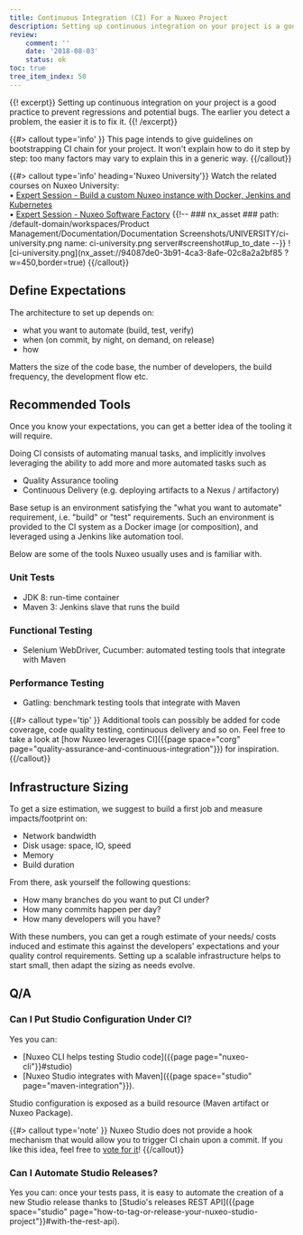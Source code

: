 ```yaml
---
title: Continuous Integration (CI) For a Nuxeo Project
description: Setting up continuous integration on your project is a good practice to prevent regressions and potential bugs. The earlier you detect a problem, the easier to fix it.
review:
    comment: ''
    date: '2018-08-03'
    status: ok
toc: true
tree_item_index: 50
---
```

{{! excerpt}}
Setting up continuous integration on your project is a good practice to prevent regressions and potential bugs. The earlier you detect a problem, the easier it is to fix it.
{{! /excerpt}}

{{#> callout type='info' }}
This page intends to give guidelines on bootstrapping CI chain for your project. It won't explain how to do it step by step: too many factors may vary to explain this in a generic way.
{{/callout}}

{{#> callout type='info'  heading='Nuxeo University'}}
Watch the related courses on Nuxeo University:</br>
&#8226; [Expert Session - Build a custom Nuxeo instance with Docker, Jenkins and Kubernetes](https://university.hyland.com/courses/e4069)</br>
&#8226; [Expert Session - Nuxeo Software Factory](https://university.hyland.com/courses/e4156)
{{!--     ### nx_asset ###
    path: /default-domain/workspaces/Product Management/Documentation/Documentation Screenshots/UNIVERSITY/ci-university.png
    name: ci-university.png
    server#screenshot#up_to_date
--}}
![ci-university.png](nx_asset://94087de0-3b91-4ca3-8afe-02c8a2a2bf85 ?w=450,border=true)
{{/callout}}

## Define Expectations

The architecture to set up depends on:
- what you want to automate (build, test, verify)
- when (on commit, by night, on demand, on release)
- how

Matters the size of the code base, the number of developers, the build frequency, the development flow etc.

## Recommended Tools

Once you know your expectations, you can get a better idea of the tooling it will require.

Doing CI consists of automating manual tasks, and implicitly involves leveraging the ability to add more and more automated tasks such as
- Quality Assurance tooling
- Continuous Delivery (e.g. deploying artifacts to a Nexus / artifactory)

Base setup is an environment satisfying the "what you want to automate" requirement, i.e. "build" or "test" requirements. Such an environment is provided to the CI system as a Docker image (or composition), and leveraged using a Jenkins like automation tool.

Below are some of the tools Nuxeo usually uses and is familiar with.

### Unit Tests

- JDK 8: run-time container
- Maven 3: Jenkins slave that runs the build

### Functional Testing

- Selenium WebDriver, Cucumber: automated testing tools that integrate with Maven

### Performance Testing

- Gatling: benchmark testing tools that integrate with Maven

{{#> callout type='tip' }}
Additional tools can possibly be added for code coverage, code quality testing, continuous delivery and so on. Feel free to take a look at [how Nuxeo leverages CI]({{page space="corg" page="quality-assurance-and-continuous-integration"}}) for inspiration.
{{/callout}}

## Infrastructure Sizing

To get a size estimation, we suggest to build a first job and measure impacts/footprint on:
- Network bandwidth
- Disk usage: space, IO, speed
- Memory
- Build duration

From there, ask yourself the following questions:
- How many branches do you want to put CI under?
- How many commits happen per day?
- How many developers will you have?

With these numbers, you can get a rough estimate of your needs/ costs induced and estimate this against the developers' expectations and your quality control requirements. Setting up a scalable infrastructure helps to start small, then adapt the sizing as needs evolve.

## Q/A

### Can I Put Studio Configuration Under CI?

Yes you can:
- [Nuxeo CLI helps testing Studio code]({{page page="nuxeo-cli"}}#studio)
- [Nuxeo Studio integrates with Maven]({{page space="studio" page="maven-integration"}}).

Studio configuration is exposed as a build resource (Maven artifact or Nuxeo Package).

{{#> callout type='note' }}
Nuxeo Studio does not provide a hook mechanism that would allow you to trigger CI chain upon a commit. If you like this idea, feel free to [vote for it](https://app.prodpad.com/ideas/aed8f0f0-9724-11e8-8079-af2a5cff5247/canvas)!
{{/callout}}

### Can I Automate Studio Releases?

Yes you can: once your tests pass, it is easy to automate the creation of a new Studio release thanks to [Studio's releases REST API]({{page space="studio" page="how-to-tag-or-release-your-nuxeo-studio-project"}}#with-the-rest-api).
